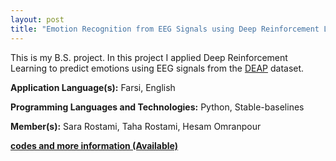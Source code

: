 ```yaml
---
layout: post
title: "Emotion Recognition from EEG Signals using Deep Reinforcement Learning"
---
```


This is my B.S. project. In this project I  applied Deep Reinforcement Learning to predict emotions using EEG signals from the [DEAP](https://www.eecs.qmul.ac.uk/mmv/datasets/deap/) dataset. 


**Application Language(s):** Farsi, English

**Programming Languages and Technologies:** Python, Stable-baselines

**Member(s):** Sara Rostami, Taha Rostami, Hesam Omranpour

**[codes and more information (Available)](https://github.com/SaraRostami/DeepRL_EmotionRecognition_UsingEEGsignals)**